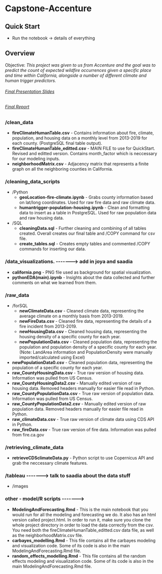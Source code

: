 # Capstone-Accenture
## Quick Start
* Run the notebook -> details of everything

## Overview
Objective: _This project was given to us from Accenture and the goal was to predict the count of expected wildfire occurrences given a specific place and time within California, alongside a number of different climate and human trigger predictors._
###### [Final Presentation Slides](https://docs.google.com/presentation/d/1BaUYOd9fSTpOck-UvabJV88RA19hK-9buZca3cSzpWM/edit?usp=sharing)
###### [Final Report](https://docs.google.com/document/d/1GIkJEb_67aBy-VaFmIKQtdY-lIrFoGowJ3qIjdc_yOU/edit?usp=sharing) 

### /clean_data
* **fireClimateHumanTable.csv** - Contains information about fire, climate, population, and housing data on a monthly level from 2013-2019 for each county. (PostgreSQL final table output). 
* **fireClimateHumanTable_editted.csv** - MAIN FILE to use for QuickStart. Revised and editted version. Contains month_factor which is neccessary for our modeling inputs.
* **neighborhoodMatrix.csv** - Adjacency matrix that represents a finite graph on all the neighboring counties in California. 
### /cleaning_data_scripts
* /Python
  * **geoLocation-fire-climate.ipynb** - Grabs county information based on lat/long coordinates. Used for raw fire data and raw climate data.
  * **humantrigger-population-housing.ipynb** - Clean and formatting data to insert as a table in PostgreSQL. Used for raw population data and raw housing data.
* /SQL
  * **cleaningData.sql** - Further cleaning and combining of all tables created. Overall creates our final table and /COPY command for csv file.
  * **create_tables.sql** - Creates empty tables and commented /COPY commands for inserting our data.
### /data_visualizations. -------> add in joya and saadia
* **california.png** - PNG file used as background for spatial visualization.
* **pythonEDA(main).ipynb** - Insights about the data collected and further comments on what we learned from them. 
### /raw_data
* /forSQL
  * **newClimateData.csv** - Cleaned climate data, representing the average climate on a monthly basis from 2013-2019.
  * **newFireData.csv** - Cleaned fire data, representing the details of a fire incident from 2013-2019.
  * **newHousingData.csv** - Cleaned housing data, representing the housing density of a specific county for each year.
  * **newPopulationData.csv** - Cleaned population data, representing the population and population density of a specific county for each year. (Note: LandArea information and PopulationDensity were manually imported/calculated using Excel)
* **newPopulationData0.csv** - Cleaned population data, representing the population of a specific county for each year.
* **raw_CountyHousingData.csv** - True raw version of housing data. Information was pulled from US Census.
* **raw_CountyHousingData2.csv** - Manually edited version of raw housing data. Removed headers manually for easier file read in Python.
* **raw_CountyPopulationData.csv** - True raw version of population data. Information was pulled from US Census.
* **raw_CountyPopulationData2.csv** - Manually edited version of raw population data. Removed headers manually for easier file read in Python.
* **raw_climateData.csv** - True raw version of climate data using CDS API in Python.
* **raw_fireData.csv** - True raw version of fire data. Information was pulled from fire.ca.gov
### /retrieving_climate_data
* **retrieveCDSclimateData.py** - Python script to use Copernicus API and grab the neccessary climate features.
### /tableau -------> talk to saadia about the data stuff
* /images
### other - model/R scripts -------> 
* **ModelingAndForecasting.Rmd** - This is the main notebook that you would run for all the modeling and forecasting we do. It also has an html version called project.html. In order to run it, make sure you clone the whole project directory in order to load the data correctly from the csv. You need both the fireClimateHumanTable_editted.csv data file, as well as the neighborhoodMatrix.csv file. 
* **carbayes_modelling.Rmd** - This file contains all the carbayes modeling and visualization code. Some of its code is also in the main ModelingAndForecasting.Rmd file.
*  **random_effects_modelling.Rmd** - This file contains all the random effects modeling and visualization code. Some of its code is also in the main ModelingAndForecasting.Rmd file.
